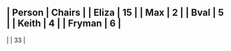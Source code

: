 | Person  | Chairs  |
| Eliza   | 15      |
| Max     | 2       |
| Bval    | 5       |
| Keith   | 4       |
| Fryman  | 6       |
---------------------
|         | 33      |
